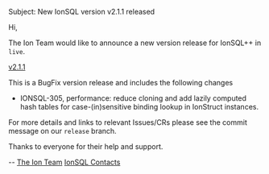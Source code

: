Subject: New IonSQL version v2.1.1 released

Hi, 

   The Ion Team would like to announce a new version release for IonSQL++ in `live`. 

   [v2.1.1](https://code.amazon.com/packages/IonSQLSandbox/releases/2.x.200123.0)

   This is a BugFix version release and includes the following changes 

   * IONSQL-305, performance: reduce cloning and add lazily computed hash tables for case-(in)sensitive binding lookup in IonStruct instances.

   For more details and links to relevant Issues/CRs please see the commit message on our `release` branch.

   

   Thanks to everyone for their help and support. 

   -- 
   [The Ion Team](https://w.amazon.com/index.php/Team%20Ion)
   [IonSQL Contacts](https://w.amazon.com/index.php/Ion/SQL%2B%2B#Communication)
